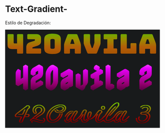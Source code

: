 ﻿# Text-Gradient-
Estilo de Degradación:

<img align ="center" src="/Recursos/420avila.png" alt="">
<img align ="center" src="/Recursos/420avila2.png" alt="">
<img align ="center" src="/Recursos/420avila 3.png" alt="">
